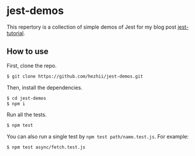 # jest-demos

This repertory is a collection of simple demos of Jest for my blog post [jest-tutorial](https://blog.whezh.com/jest-tutorial/).

## How to use

First, clone the repo.

```bash
$ git clone https://github.com/hezhii/jest-demos.git
```

Then, install the dependencies.

```bash
$ cd jest-demos
$ npm i
```

Run all the tests.

```bash
$ npm test
```

You can also run a single test by `npm test path/name.test.js`. For example:

```bash
$ npm test async/fetch.test.js
```